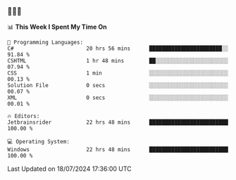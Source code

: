 ### 👋👋👋
<!--START_SECTION:waka-->
📊 **This Week I Spent My Time On** 

```text
💬 Programming Languages: 
C#                       20 hrs 56 mins      ███████████████████████░░   91.84 % 
CSHTML                   1 hr 48 mins        ██░░░░░░░░░░░░░░░░░░░░░░░   07.94 % 
CSS                      1 min               ░░░░░░░░░░░░░░░░░░░░░░░░░   00.13 % 
Solution File            0 secs              ░░░░░░░░░░░░░░░░░░░░░░░░░   00.07 % 
XML                      0 secs              ░░░░░░░░░░░░░░░░░░░░░░░░░   00.01 % 

🔥 Editors: 
Jetbrainsrider           22 hrs 48 mins      █████████████████████████   100.00 % 

💻 Operating System: 
Windows                  22 hrs 48 mins      █████████████████████████   100.00 % 
```


 Last Updated on 18/07/2024 17:36:00 UTC
<!--END_SECTION:waka-->
